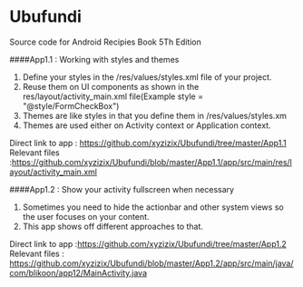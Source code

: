 # Ubufundi
Source code for Android Recipies Book 5Th Edition

####App1.1 : Working with styles and themes

1. Define your styles in the /res/values/styles.xml file of your project.
2. Reuse them on UI components as shown in the res/layout/activity_main.xml file(Example style = "@style/FormCheckBox")
3. Themes are like styles in that you define them in /res/values/styles.xm 
4. Themes are used either on Activity context or Application context.

Direct link to app : https://github.com/xyzizix/Ubufundi/tree/master/App1.1
Relevant files :https://github.com/xyzizix/Ubufundi/blob/master/App1.1/app/src/main/res/layout/activity_main.xml
				

####App1.2 : Show your activity fullscreen when necessary

1. Sometimes you need to hide the actionbar and other system views so the user focuses on your content.
2. This app shows off different approaches to that.

Direct link to app :https://github.com/xyzizix/Ubufundi/tree/master/App1.2
Relevant files : https://github.com/xyzizix/Ubufundi/blob/master/App1.2/app/src/main/java/com/blikoon/app12/MainActivity.java
